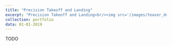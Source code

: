 ```yaml
---
title: "Precision Takeoff and Landing"
excerpt: "Precision Takeoff and Landing<br/><img src='/images/teaser_dummy_800x300.jpg'>"
collection: portfolio
data: 01-01-2019
---
```


TODO
